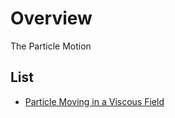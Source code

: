 
# Overview 

The Particle Motion 

## List 

- [Particle Moving in a Viscous Field](pm_viscous1.md)


